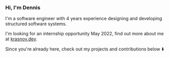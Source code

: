 ### Hi, I'm Dennis

I'm a software engineer with 4 years experience designing and developing structured software systems.

I'm looking for an internship opportunity May 2022, find out more about me at [krasnov.dev](https://krasnov.dev).

Since you're already here, check out my projects and contributions below ⬇️

